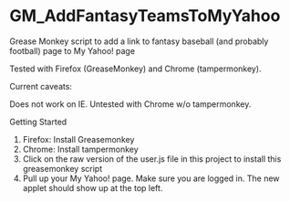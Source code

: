 # GM_AddFantasyTeamsToMyYahoo
Grease Monkey script to add a link to fantasy baseball (and probably football) page to My Yahoo! page

Tested with Firefox (GreaseMonkey) and Chrome (tampermonkey).

Current caveats:

Does not work on IE. Untested with Chrome w/o tampermonkey.


Getting Started


 1. Firefox: Install Greasemonkey
 2. Chrome: Install tampermonkey
 3. Click on the raw version of the user.js file in this project to install this greasemonkey script
 4. Pull up your My Yahoo! page. Make sure you are logged in. The new applet should show up at the top left.
